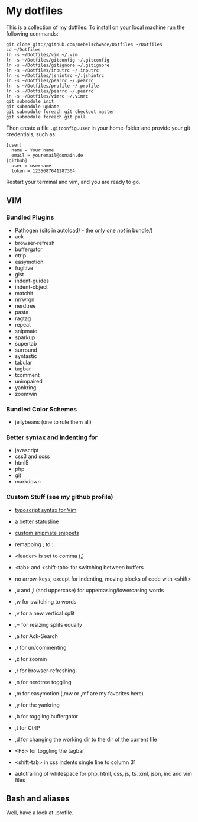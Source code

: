 # My dotfiles

This is a collection of my dotfiles. To install on your local machine run the following commands:

```
git clone git://github.com/nebelschwade/Dotfiles ~/Dotfiles
cd ~/Dotfiles
ln -s ~/Dotfiles/vim ~/.vim
ln -s ~/Dotfiles/gitconfig ~/.gitconfig
ln -s ~/Dotfiles/gitignore ~/.gitignore
ln -s ~/Dotfiles/inputrc ~/.inputrc
ln -s ~/Dotfiles/jshintrc ~/.jshintrc
ln -s ~/Dotfiles/pearrc ~/.pearrc
ln -s ~/Dotfiles/profile ~/.profile
ln -s ~/Dotfiles/pearrc ~/.pearrc
ln -s ~/Dotfiles/vimrc ~/.vimrc
git submodule init
git submodule update
git submodule foreach git checkout master
git submodule foreach git pull
```

Then create a file `.gitconfig.user` in your home-folder and provide your git credentials, such as:

```
[user]
  name = Your name
  email = youremail@domain.de
[github]
  user = username
  token = 1235687641287364
```

Restart your terminal and vim, and you are ready to go.

## VIM

### Bundled Plugins

- Pathogen (sits in autoload/ - the only one _not_ in bundle/)
- ack
- browser-refresh
- buffergator
- ctrlp
- easymotion
- fugitive
- gist
- indent-guides
- indent-object
- matchit
- nrrwrgn
- nerdtree
- pasta
- ragtag
- repeat
- snipmate
- sparkup
- supertab
- surround
- syntastic
- tabular
- tagbar
- tcomment
- unimpaired
- yankring
- zoomwin

### Bundled Color Schemes

- jellybeans (one to rule them all)

### Better syntax and indenting for

- javascript
- css3 and scss
- html5
- php
- git
- markdown

### Custom Stuff (see my github profile)

- [typoscript syntax for Vim](https://github.com/nebelschwade/typoscript-vim)
- [a better statusline](https://github.com/nebelschwade/statusline-vim)
- [custom snipmate snippets](https://github.com/nebelschwade/snipmate-snippets)

- remapping ; to :
- \<leader\> is set to comma (,)
- \<tab\> and \<shift-tab\> for switching between buffers
- no arrow-keys, except for indenting, moving blocks of code with \<shift\>
- ,u and ,l (and uppercase) for uppercasing/lowercasing words
- ,w for switching to words
- ,v for a new vertical split
- ,= for resizing splits equally
- ,a for Ack-Search
- ,/ for un/commenting
- ,z for zoomin
- ,r for browser-refreshing- 
- ,n for nerdtree toggling
- ,m for easymotion (,mw or ,mf are my favorites here)
- ,y for the yankring
- ,b for toggling buffergator
- ,t for CtrlP 
- ,d for changing the working dir to the dir of the current file
- \<F8\> for toggling the tagbar
- \<shift-tab\> in css indents single line to column 31
- autotrailing of whitespace for php, html, css, js, ts, xml, json, inc and vim files

## Bash and aliases

Well, have a look at .profile.

